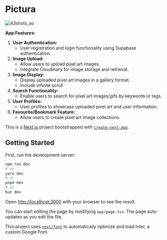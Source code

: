 # Pictura
![43shots_so](https://github.com/Huilensolis/Pictura/assets/113150193/3009a793-746f-4efc-b954-77c21348e9c8)



**App Features:**

1. **User Authentication:**
   - User registration and login functionality using Supabase authentication.
2. **Image Upload:**
   - Allow users to upload pixel art images.
   - Integrate Cloudinary for image storage and retrieval.
3. **Image Display:**
   - Display uploaded pixel art images in a gallery format.
   - Include infinite scroll
5. **Search Functionality:**
   - Enable users to search for pixel art images/gifs by keywords or tags.
6. **User Profiles:**
   - User profiles to showcase uploaded pixel art and user information.
8. **Favourite/Bookmark Feature:**
   - Allow users to create pixel art image collections.

This is a [Next.js](https://nextjs.org/) project bootstrapped with [`create-next-app`](https://github.com/vercel/next.js/tree/canary/packages/create-next-app).

## Getting Started

First, run the development server:

```bash
npm run dev
# or
yarn dev
# or
pnpm dev
# or
bun dev
```

Open [http://localhost:3000](http://localhost:3000) with your browser to see the result.

You can start editing the page by modifying `app/page.tsx`. The page auto-updates as you edit the file.

This project uses [`next/font`](https://nextjs.org/docs/basic-features/font-optimization) to automatically optimize and load Inter, a custom Google Font.
